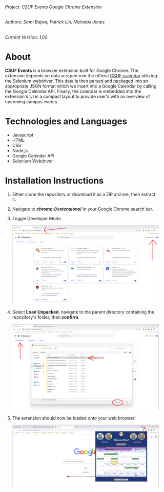 ###### Project: CSUF Events Google Chrome Extension
###### Authors: Sami Bajwa, Patrick Lin, Nicholas Jones
###### Current Version: 1.00

# About
**CSUF Events** is a browser extension built for Google Chrome. The extension depends on data scraped rom the official [CSUF calendar](http://calendar.fullerton.edu/) utilizing the Selenium webdriver. This data is then parsed and packaged into an appropriate JSON format which we insert into a Google Calendar by calling the Google Calendar API. Finally, the calendar is embedded into the extension's UI in a compact layout to provide user's with an overview of upcoming campus events.

# Technologies and Languages
* Javascript
* HTML
* CSS
* Node.js
* Google Calendar API
* Selenium Webdriver

# Installation Instructions

1. Either clone the repository or download it as a ZIP archive, then extract it.
2. Navigate to **_chrome://extensions/_** in your Google Chrome search bar.
3. Toggle Developer Mode.

   ![Steps 2 & 3](https://github.com/Arbalest007/CSUF-Events-Extension/blob/4121b798e427ad0be989ddc424e1c9a0ffb3896b/images/Instruction%201.png)

4. Select **Load Unpacked**, navigate to the parent directory containing the repository's folder, then **confirm**.

   ![Step 4](https://github.com/Arbalest007/CSUF-Events-Extension/blob/4121b798e427ad0be989ddc424e1c9a0ffb3896b/images/Instruction%202.png)

5. The extension should now be loaded onto your web browser!

   ![Installation Complete!](https://github.com/Arbalest007/CSUF-Events-Extension/blob/b1a67635a121ccb8ff6e058f73385adc2cd11eed/images/Instruction%203.png)